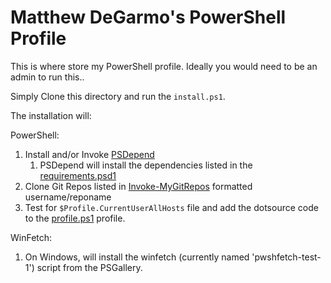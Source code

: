 # Matthew DeGarmo's PowerShell Profile
This is where store my PowerShell profile.
Ideally you would need to be an admin to run this..

Simply Clone this directory and run the `install.ps1`.

The installation will:

PowerShell:
1. Install and/or Invoke [PSDepend](https://github.com/RamblingCookieMonster/PSDepend)
   1. PSDepend will install the dependencies listed in the [requirements.psd1](https://github.com/matthewjdegarmo/dotfiles/blob/main/.config/PowerShell/requirements.psd1)
2. Clone Git Repos listed in [Invoke-MyGitRepos](./.config/PowerShell/Install-MyGitRepos.ps1) formatted username/reponame
3. Test for `$Profile.CurrentUserAllHosts` file and add the dotsource code to the [profile.ps1](https://github.com/matthewjdegarmo/dotfiles/blob/main/.config/PowerShell/profile.ps1) profile.

WinFetch:
1. On Windows, will install the winfetch (currently named 'pwshfetch-test-1') script from the PSGallery.
